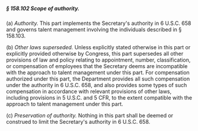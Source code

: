 ##### § 158.102 Scope of authority. #####

(a) *Authority.* This part implements the Secretary's authority in 6 U.S.C. 658 and governs talent management involving the individuals described in § 158.103.

(b) *Other laws superseded.* Unless explicitly stated otherwise in this part or explicitly provided otherwise by Congress, this part supersedes all other provisions of law and policy relating to appointment, number, classification, or compensation of employees that the Secretary deems are incompatible with the approach to talent management under this part. For compensation authorized under this part, the Department provides all such compensation under the authority in 6 U.S.C. 658, and also provides some types of such compensation in accordance with relevant provisions of other laws, including provisions in 5 U.S.C. and 5 CFR, to the extent compatible with the approach to talent management under this part.

(c) *Preservation of authority.* Nothing in this part shall be deemed or construed to limit the Secretary's authority in 6 U.S.C. 658.